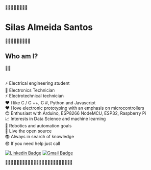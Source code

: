 🚀🚀🚀🚀🚀🚀🚀🚀<h1>Silas Almeida Santos</h1> 🚀🚀🚀🚀🚀🚀🚀🚀🚀 

<h2>Who am I?</h2> 🕵️‍♂️

<br/>⚡  Electrical engineering student
<br/>🔋   Electronics Technician
<br/>⚡  Electrotechnical technician
<br/>❤️  I like C / C ++, C #, Python and Javascript
<br/>❤️  I love electronic prototyping with an emphasis on microcontrollers
<br/>😍  Enthusiast with Arduino, ESP8266 NodeMCU, ESP32, Raspberry Pi
<br/>📈  Interests in Data Science and machine learning
<br/>🤖  Robotics and automation goals
<br/>🌟  Live the open source
<br/>📚  Always in search of knowledge
<br/>😎  If you need help just call
<br/>

[![Linkedin Badge](https://img.shields.io/badge/-Silas%20Almeida-6633cc?style=flat-square&logo=Linkedin&logoColor=white&link=https://www.linkedin.com/in/silas-almeida-293491139/)](https://www.linkedin.com/in/silas-almeida-293491139/) 
[![Gmail Badge](https://img.shields.io/badge/-silassanttoss27@gmail.com-6633cc?style=flat-square&logo=Gmail&logoColor=white&link=mailto:silassanttoss27@gmail.com)](mailto:silassanttoss27@gmail.com)

🚀🚀🚀🚀🚀🚀🚀🚀🚀🚀🚀🚀🚀🚀🚀🚀🚀🚀🚀🚀🚀🚀🚀🚀
